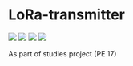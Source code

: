 # LoRa-transmitter

[![](https://img.shields.io/badge/donate-paypal-46AFE0.svg)](https://www.paypal.me/bastienlaville)
![](https://img.shields.io/github/release-pre/LoRa-Transmitter/LoRa-Transmitter.svg)
![](https://img.shields.io/github/license/LoRa-Transmitter/LoRa-Transmitter.svg)
![](https://img.shields.io/github/languages/code-size/LoRa-Transmitter/LoRa-Transmitter.svg)

As part of studies project (PE 17)
